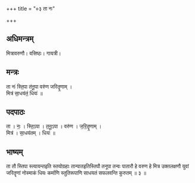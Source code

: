 +++
title = "०३ ता नः"

+++
## अधिमन्त्रम्
मित्रावरुणौ। वसिष्ठः। गायत्री।

## मन्त्रः
ता नः॑ स्ति॒पा त॑नू॒पा वरु॑ण जरितॄ॒णाम् ।  
मित्र॑ सा॒धय॑तं॒ धियः॑ ॥

## पदपाठः
ता । नः॒ । स्ति॒ऽपा । त॒नू॒ऽपा । वरु॑ण । ज॒रि॒तॄ॒णाम् ।  
मित्र॑ । सा॒धय॑तम् । धियः॑ ॥

## भाष्यम्
ता तौ स्तिपा स्त्यायन्तइति स्तयोग्रहाः तान्पातइतिस्तिपौ तनूपा तन्वः पातारौ हे वरुण हे मित्र उक्तलक्षणौ युवां जरितॄणां नोस्माकं धियः कर्माणि स्तुतिरूपाणि साधयतं सफलवन्ति कुरुतम् ॥ ३ ॥